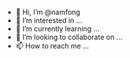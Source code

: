 - 👋 Hi, I’m @namfong
- 👀 I’m interested in ...
- 🌱 I’m currently learning ...
- 💞️ I’m looking to collaborate on ...
- 📫 How to reach me ...

<!---
namfong/namfong is a ✨ special ✨ repository because its `README.md` (this file) appears on your GitHub profile.
You can click the Preview link to take a look at your changes.
--->
